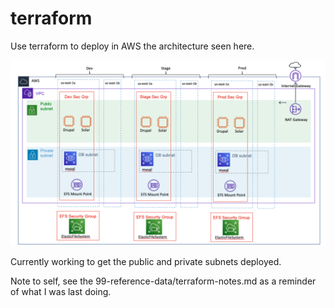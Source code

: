 # terraform

Use terraform to deploy in AWS the architecture seen here.

<img src="https://github.com/hank-greene/terraform/blob/main/99-reference-data/network-architecture.png?raw=true"/>

Currently working to get the public and private subnets deployed.

Note to self, see the 99-reference-data/terraform-notes.md as a reminder of what I was last doing.


